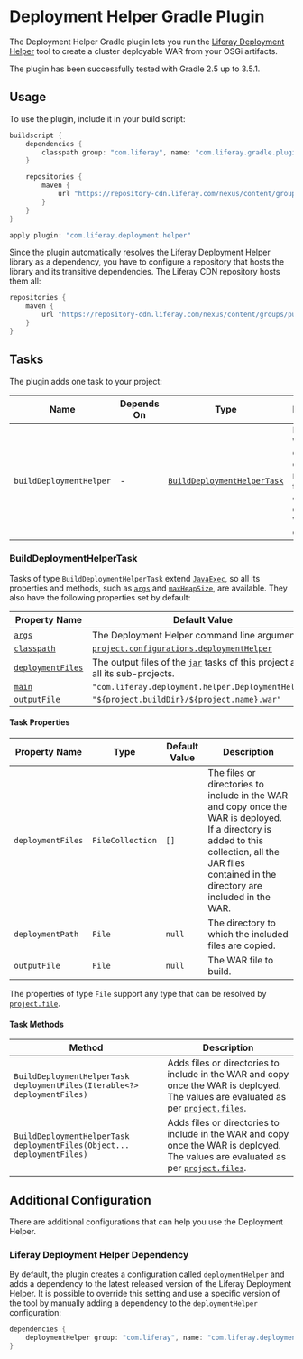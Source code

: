 # Deployment Helper Gradle Plugin

The Deployment Helper Gradle plugin lets you run the [Liferay Deployment Helper](https://github.com/liferay/liferay-portal/tree/master/modules/util/deployment-helper)
tool to create a cluster deployable WAR from your OSGi artifacts.

The plugin has been successfully tested with Gradle 2.5 up to 3.5.1.

## Usage

To use the plugin, include it in your build script:

```gradle
buildscript {
	dependencies {
		classpath group: "com.liferay", name: "com.liferay.gradle.plugins.deployment.helper", version: "1.0.3"
	}

	repositories {
		maven {
			url "https://repository-cdn.liferay.com/nexus/content/groups/public"
		}
	}
}

apply plugin: "com.liferay.deployment.helper"
```

Since the plugin automatically resolves the Liferay Deployment Helper library as
a dependency, you have to configure a repository that hosts the library and its
transitive dependencies. The Liferay CDN repository hosts them all:

```gradle
repositories {
	maven {
		url "https://repository-cdn.liferay.com/nexus/content/groups/public"
	}
}
```

## Tasks

The plugin adds one task to your project:

Name | Depends On | Type | Description
---- | ---------- | ---- | -----------
`buildDeploymentHelper` | \- | [`BuildDeploymentHelperTask`](#builddeploymenthelpertask) | Builds a WAR which contains one or more files that are copied once the WAR is deployed.

### BuildDeploymentHelperTask

Tasks of type `BuildDeploymentHelperTask` extend [`JavaExec`](https://docs.gradle.org/current/dsl/org.gradle.api.tasks.JavaExec.html),
so all its properties and methods, such as [`args`](https://docs.gradle.org/current/dsl/org.gradle.api.tasks.JavaExec.html#org.gradle.api.tasks.JavaExec:args(java.lang.Iterable))
and [`maxHeapSize`](https://docs.gradle.org/current/dsl/org.gradle.api.tasks.JavaExec.html#org.gradle.api.tasks.JavaExec:maxHeapSize),
are available. They also have the following properties set by default:

Property Name | Default Value
------------- | -------------
[`args`](https://docs.gradle.org/current/dsl/org.gradle.api.tasks.JavaExec.html#org.gradle.api.tasks.JavaExec:args) | The Deployment Helper command line arguments.
[`classpath`](https://docs.gradle.org/current/dsl/org.gradle.api.tasks.JavaExec.html#org.gradle.api.tasks.JavaExec:classpath) | [`project.configurations.deploymentHelper`](#liferay-deployment-helper-dependency)
[`deploymentFiles`](#deploymentfiles) | The output files of the [`jar`](https://docs.gradle.org/current/userguide/java_plugin.html#sec:jar) tasks of this project and all its sub-projects.
[`main`](https://docs.gradle.org/current/dsl/org.gradle.api.tasks.JavaExec.html#org.gradle.api.tasks.JavaExec:main) | `"com.liferay.deployment.helper.DeploymentHelper"`
[`outputFile`](#outputfile) | `"${project.buildDir}/${project.name}.war"`

#### Task Properties

Property Name | Type | Default Value | Description
------------- | ---- | ------------- | -----------
<a name="deploymentfiles"></a>`deploymentFiles` | `FileCollection` | `[]` | The files or directories to include in the WAR and copy once the WAR is deployed. If a directory is added to this collection, all the JAR files contained in the directory are included in the WAR.
`deploymentPath` | `File` | `null` | The directory to which the included files are copied.
<a name="outputfile"></a>`outputFile` | `File` | `null` | The WAR file to build.

The properties of type `File` support any type that can be resolved by
[`project.file`](https://docs.gradle.org/current/dsl/org.gradle.api.Project.html#org.gradle.api.Project:file(java.css.Object)).

#### Task Methods

Method | Description
------ | -----------
`BuildDeploymentHelperTask deploymentFiles(Iterable<?> deploymentFiles)` | Adds files or directories to include in the WAR and copy once the WAR is deployed. The values are evaluated as per [`project.files`](https://docs.gradle.org/current/dsl/org.gradle.api.Project.html#org.gradle.api.Project:files(java.lang.Object[])).
`BuildDeploymentHelperTask deploymentFiles(Object... deploymentFiles)` | Adds files or directories to include in the WAR and copy once the WAR is deployed. The values are evaluated as per [`project.files`](https://docs.gradle.org/current/dsl/org.gradle.api.Project.html#org.gradle.api.Project:files(java.lang.Object[])).

## Additional Configuration

There are additional configurations that can help you use the Deployment Helper.

### Liferay Deployment Helper Dependency

By default, the plugin creates a configuration called `deploymentHelper` and
adds a dependency to the latest released version of the Liferay Deployment
Helper. It is possible to override this setting and use a specific version of
the tool by manually adding a dependency to the `deploymentHelper`
configuration:

```gradle
dependencies {
	deploymentHelper group: "com.liferay", name: "com.liferay.deployment.helper", version: "1.0.4"
}
```